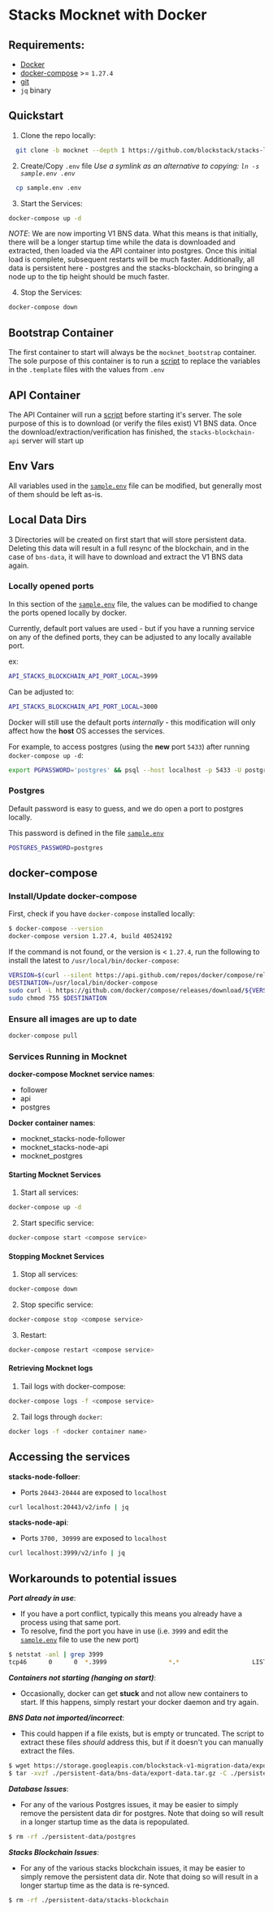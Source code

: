 # Stacks Mocknet with Docker
## Requirements:

- [Docker](https://docs.docker.com/get-docker/)
- [docker-compose](https://github.com/docker/compose/releases/) >= `1.27.4`
- [git](https://git-scm.com/downloads)
- `jq` binary

## Quickstart

1. Clone the repo locally:

```bash
  git clone -b mocknet --depth 1 https://github.com/blockstack/stacks-local-dev ./stacks-local-dev && cd ./stacks-local-dev
```

2. Create/Copy `.env` file
*Use a symlink as an alternative to copying: `ln -s sample.env .env`*
```bash
  cp sample.env .env
```

3. Start the Services:
```bash
docker-compose up -d
```
*NOTE*: We are now importing V1 BNS data. What this means is that initially, there will be a longer startup time while the data is downloaded and extracted, then loaded via the API container into postgres. Once this initial load is complete, subsequent restarts will be much faster. Additionally, all data is persistent here - postgres and the stacks-blockchain, so bringing a node up to the tip height should be much faster. 

4. Stop the Services:

```bash
docker-compose down
```

## Bootstrap Container

The first container to start will always be the `mocknet_bootstrap` container. The sole purpose of this container is to run a [script](https://github.com/blockstack/stacks-local-dev/blob/mocknet/setup.sh) to replace the variables in the `.template` files with the values from `.env`

## API Container

The API Container will run a [script](https://github.com/blockstack/stacks-local-dev/blob/mocknet/setup-bns.sh) before starting it's server. The sole purpose of this is to download (or verify the files exist) V1 BNS data. Once the download/extraction/verification has finished, the `stacks-blockchain-api` server will start up

## Env Vars

All variables used in the [`sample.env`](https://github.com/blockstack/stacks-local-dev/blob/mocknet/sample.env) file can be modified, but generally most of them should be left as-is.

## Local Data Dirs

3 Directories will be created on first start that will store persistent data. Deleting this data will result in a full resync of the blockchain, and in the case of `bns-data`, it will have to download and extract the V1 BNS data again. 

### Locally opened ports

In this section of the [`sample.env`](https://github.com/blockstack/stacks-local-dev/blob/mocknet/sample.env) file, the values can be modified to change the ports opened locally by docker.

Currently, default port values are used - but if you have a running service on any of the defined ports, they can be adjusted to any locally available port.

ex:

```bash
API_STACKS_BLOCKCHAIN_API_PORT_LOCAL=3999
```

Can be adjusted to:

```bash
API_STACKS_BLOCKCHAIN_API_PORT_LOCAL=3000
```

Docker will still use the default ports _internally_ - this modification will only affect how the **host** OS accesses the services.

For example, to access postgres (using the **new** port `5433`) after running `docker-compose up -d`:

```bash
export PGPASSWORD='postgres' && psql --host localhost -p 5433 -U postgres -d stacks_node_api
```

### Postgres

Default password is easy to guess, and we do open a port to postgres locally.

This password is defined in the file [`sample.env`](https://github.com/blockstack/stacks-local-dev/blob/mocknet/sample.env#L59) 

```bash
POSTGRES_PASSWORD=postgres
```

## docker-compose

### Install/Update docker-compose

First, check if you have `docker-compose` installed locally:

```bash
$ docker-compose --version
docker-compose version 1.27.4, build 40524192
```

If the command is not found, or the version is < `1.27.4`, run the following to install the latest to `/usr/local/bin/docker-compose`:

```bash
VERSION=$(curl --silent https://api.github.com/repos/docker/compose/releases/latest | jq .name -r)
DESTINATION=/usr/local/bin/docker-compose
sudo curl -L https://github.com/docker/compose/releases/download/${VERSION}/docker-compose-$(uname -s)-$(uname -m) -o $DESTINATION
sudo chmod 755 $DESTINATION
```

### Ensure all images are up to date
```bash
docker-compose pull
```

### Services Running in Mocknet
**docker-compose Mocknet service names**:
- follower
- api
- postgres

**Docker container names**:
- mocknet_stacks-node-follower
- mocknet_stacks-node-api
- mocknet_postgres

#### Starting Mocknet Services

1. Start all services:

```bash
docker-compose up -d
```

2. Start specific service:

```bash
docker-compose start <compose service>
```

#### Stopping Mocknet Services

1. Stop all services:

```bash
docker-compose down
```

2. Stop specific service:

```bash
docker-compose stop <compose service>
```

3. Restart:

```bash
docker-compose restart <compose service>
```

#### Retrieving Mocknet logs

1. Tail logs with docker-compose:

```bash
docker-compose logs -f <compose service>
```

2. Tail logs through `docker`:

```bash
docker logs -f <docker container name>
```

## Accessing the services

**stacks-node-folloer**:

- Ports `20443-20444` are exposed to `localhost`

```bash
curl localhost:20443/v2/info | jq
```

**stacks-node-api**:

- Ports `3700, 30999` are exposed to `localhost`

```bash
curl localhost:3999/v2/info | jq
```

## Workarounds to potential issues

_**Port already in use**_:

- If you have a port conflict, typically this means you already have a process using that same port.
- To resolve, find the port you have in use (i.e. `3999` and edit the [`sample.env`](https://github.com/blockstack/stacks-local-dev/blob/mocknet/sample.env) file to use the new port)

```bash
$ netstat -anl | grep 3999
tcp46      0      0  *.3999                 *.*                    LISTEN
```

_**Containers not starting (hanging on start)**_:

- Occasionally, docker can get **stuck** and not allow new containers to start. If this happens, simply restart your docker daemon and try again.

_**BNS Data not imported/incorrect**_:
- This could happen if a file exists, but is empty or truncated. The script to extract these files *should* address this, but if it doesn't you can manually extract the files. 
```bash
$ wget https://storage.googleapis.com/blockstack-v1-migration-data/export-data.tar.gz -O ./persistent-data/bns-data/export-data.tar.gz
$ tar -xvzf ./persistent-data/bns-data/export-data.tar.gz -C ./persistent-data/bns-data/
```

_**Database Issues**_:
- For any of the various Postgres issues, it may be easier to simply remove the persistent data dir for postgres. Note that doing so will result in a longer startup time as the data is repopulated. 
```bash
$ rm -rf ./persistent-data/postgres
```

_**Stacks Blockchain Issues**_:
- For any of the various stacks blockchain issues, it may be easier to simply remove the persistent data dir. Note that doing so will result in a longer startup time as the data is re-synced. 
```bash
$ rm -rf ./persistent-data/stacks-blockchain
```


